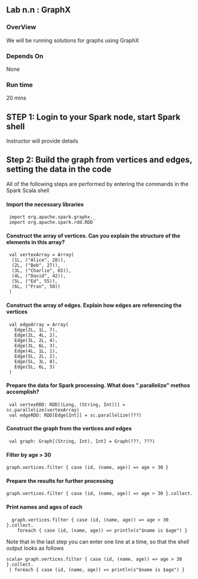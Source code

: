 ## Lab n.n : GraphX

### OverView
We will be running solutions for graphs using GraphX 

### Depends On 
None

### Run time
20 mins


## STEP 1: Login to your Spark node, start Spark shell
Instructor will provide details

## Step 2: Build the graph from vertices and edges, setting the data in the code
 
All of the following steps are performed by entering the commands in the Spark Scala shell

#### Import the necessary libraries
 
     import org.apache.spark.graphx._
     import org.apache.spark.rdd.RDD
 
#### Construct the array of vertices. Can you explain the structure of the elements in this array?
 
     val vertexArray = Array(
      (1L, ("Alice", 28)),
      (2L, ("Bob", 27)),
      (3L, ("Charlie", 65)),
      (4L, ("David", 42)),
      (5L, ("Ed", 55)),
      (6L, ("Fran", 50))
     )
     
     
####  Construct the array of edges. Explain how edges are referencing the vertices
     
     val edgeArray = Array(
       Edge(2L, 1L, 7),
       Edge(2L, 4L, 2),
       Edge(3L, 2L, 4),
       Edge(3L, 6L, 3),
       Edge(4L, 1L, 1),
       Edge(5L, 2L, 2),
       Edge(5L, 3L, 8),
       Edge(5L, 6L, 3)
     )
 
#### Prepare the data for Spark processing. What does ".parallelize" methos accomplish?
 
     val vertexRDD: RDD[(Long, (String, Int))] = sc.parallelize(vertexArray)
     val edgeRDD: RDD[Edge[Int]] = sc.parallelize(???)
 
#### Construct the graph from the vertices and edges
 
     val graph: Graph[(String, Int), Int] = Graph(???, ???)
 
#### Filter by age > 30

    graph.vertices.filter { case (id, (name, age)) => age > 30 }

#### Prepare the results for further processing
 
    graph.vertices.filter { case (id, (name, age)) => age > 30 }.collect.
      
#### Print names and ages of each
      
      graph.vertices.filter { case (id, (name, age)) => age > 30 }.collect.
        foreach { case (id, (name, age)) => println(s"$name is $age") }

Note that in the last step you can enter one line at a time, so that the shell output looks as follows

    scala> graph.vertices.filter { case (id, (name, age)) => age > 30 }.collect.
     | foreach { case (id, (name, age)) => println(s"$name is $age") }
